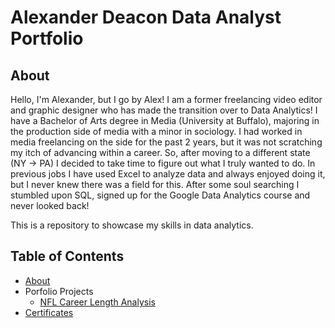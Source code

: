# Alexander Deacon Data Analyst Portfolio

## About
Hello, I'm Alexander, but I go by Alex! I am a former freelancing video editor and graphic designer who has made the transition over to Data Analytics! I have a Bachelor of Arts degree in Media (University at Buffalo), majoring in the production side of media with a minor in sociology. I had worked in media freelancing on the side for the past 2 years, but it was not scratching my itch of advancing within a career. So, after moving to a different state (NY -> PA) I decided to take time to figure out what I truly wanted to do. In previous jobs I have used Excel to analyze data and always enjoyed doing it, but I never knew there was a field for this. After some soul searching I stumbled upon SQL, signed up for the Google Data Analytics course and never looked back! 

This is a repository to showcase my skills in data analytics.

## Table of Contents
* [About](https://github.com/alexrdeacon/Data-Analyst-Portfolio#about)
* Porfolio Projects
  * [NFL Career Length Analysis](https://github.com/alexrdeacon/Data-Analyst-Portfolio/tree/main/NFL%20Career%20Length%20Analysis)
* [Certificates](https://github.com/alexrdeacon/Data-Analyst-Portfolio#certificates)
